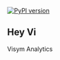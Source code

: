 [![PyPI version](https://badge.fury.io/py/heyvi.svg)](https://badge.fury.io/py/heyvi)

Hey Vi
-------------------

Visym Analytics



